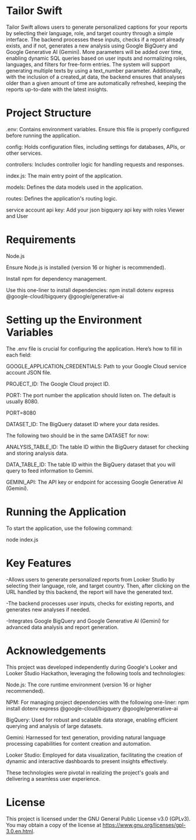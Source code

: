 # Tailor Swift
Tailor Swift allows users to generate personalized captions for your reports by selecting their language, role, and target country through a simple interface. The backend processes these inputs, checks if a report already exists, and if not, generates a new analysis using Google BigQuery and Google Generative AI (Gemini). 
More parameters will be added over time, enabling dynamic SQL queries based on user inputs and normalizing roles, languages, and filters for free-form entries. The system will support generating multiple texts by using a text_number parameter. Additionally, with the inclusion of a created_at data, the backend ensures that analyses older than a given amount of time are automatically refreshed, keeping the reports up-to-date with the latest insights.

# Project Structure

.env: Contains environment variables. Ensure this file is properly configured before running the application.

config: Holds configuration files, including settings for databases, APIs, or other services.

controllers: Includes controller logic for handling requests and responses.

index.js: The main entry point of the application.

models: Defines the data models used in the application.

routes: Defines the application's routing logic.

service account api key: Add your json bigquery api key with roles Viewer and User

 # Requirements

Node.js

Ensure Node.js is installed (version 16 or higher is recommended).

Install npm for dependency management.

Use this one-liner to install dependencies: npm install dotenv express  @google-cloud/bigquery @google/generative-ai

# Setting up the Environment Variables

The .env file is crucial for configuring the application. Here’s how to fill in each field:

GOOGLE_APPLICATION_CREDENTIALS: Path to your Google Cloud service account JSON file. 

PROJECT_ID: The Google Cloud project ID. 

PORT: The port number the application should listen on. The default is usually 8080.

PORT=8080

DATASET_ID: The BigQuery dataset ID where your data resides.


 The following two should be in the same DATASET for now:

ANALYSIS_TABLE_ID: The table ID within the BigQuery dataset for checking and storing analysis data.

DATA_TABLE_ID: The table ID within the BigQuery dataset that you will query to feed information to Gemini.

GEMINI_API: The API key or endpoint for accessing Google Generative AI (Gemini).



# Running the Application

To start the application, use the following command:

node index.js

# Key Features

  -Allows users to generate personalized reports from Looker Studio by selecting their language, role, and target country. Then, after clicking on the URL handled by this backend, the report will have the generated text.

  -The backend processes user inputs, checks for existing reports, and generates new analyses if needed.

  -Integrates Google BigQuery and Google Generative AI (Gemini) for advanced data analysis and report generation.

# Acknowledgements
This project was developed independently during Google's Looker and Looker Studio Hackathon, leveraging the following tools and technologies:

Node.js: The core runtime environment (version 16 or higher recommended).

NPM: For managing project dependencies with the following one-liner:
npm install dotenv express @google-cloud/bigquery @google/generative-ai

BigQuery: Used for robust and scalable data storage, enabling efficient querying and analysis of large datasets.

Gemini: Harnessed for text generation, providing natural language processing capabilities for content creation and automation.

Looker Studio: Employed for data visualization, facilitating the creation of dynamic and interactive dashboards to present insights effectively.

These technologies were pivotal in realizing the project's goals and delivering a seamless user experience.

# License

This project is licensed under the GNU General Public License v3.0 (GPLv3). You may obtain a copy of the license at https://www.gnu.org/licenses/gpl-3.0.en.html.


